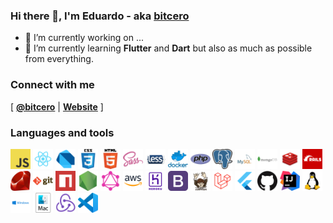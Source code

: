 ### Hi there 👋, I'm Eduardo - aka [bitcero](https://bitcero.dev)

- 🔭 I’m currently working on ...
- 🌱 I’m currently learning **Flutter** and **Dart** but also as much as possible from everything.

### Connect with me

[ [**@bitcero**](https://twitter.com/bitcero/) | 
[**Website**](https://eduardocortes.mx) ]

### Languages and tools
<img alt="JavaScript" src="https://github.com/github/explore/raw/80688e429a7d4ef2fca1e82350fe8e3517d3494d/topics/javascript/javascript.png" width="32" height="32"/>
<img alt="React" src="https://github.com/github/explore/raw/80688e429a7d4ef2fca1e82350fe8e3517d3494d/topics/react/react.png" width="32" height="32"/>
<img alt="Dart" src="https://github.com/github/explore/raw/80688e429a7d4ef2fca1e82350fe8e3517d3494d/topics/dart/dart.png" width="32" height="32"/>
<img alt="CSS" src="https://github.com/github/explore/raw/80688e429a7d4ef2fca1e82350fe8e3517d3494d/topics/css/css.png" width="32" height="32"/>
<img alt="HTML" src="https://github.com/github/explore/raw/80688e429a7d4ef2fca1e82350fe8e3517d3494d/topics/html/html.png" width="32" height="32"/>
<img alt="SASS" src="https://github.com/github/explore/raw/80688e429a7d4ef2fca1e82350fe8e3517d3494d/topics/sass/sass.png" width="32" height="32"/>
<img alt="LESS" src="https://github.com/github/explore/raw/80688e429a7d4ef2fca1e82350fe8e3517d3494d/topics/less/less.png" width="32" height="32"/>
<img alt="Docker" src="https://github.com/github/explore/raw/80688e429a7d4ef2fca1e82350fe8e3517d3494d/topics/docker/docker.png" width="32" height="32"/>
<img alt="PHP" src="https://github.com/github/explore/raw/80688e429a7d4ef2fca1e82350fe8e3517d3494d/topics/php/php.png" width="32" height="32"/>
<img alt="PostgreSQL" src="https://github.com/github/explore/raw/80688e429a7d4ef2fca1e82350fe8e3517d3494d/topics/postgresql/postgresql.png" width="32" height="32"/>
<img alt="MySQL" src="https://github.com/github/explore/raw/80688e429a7d4ef2fca1e82350fe8e3517d3494d/topics/mysql/mysql.png" width="32" height="32"/>
<img alt="MongoDB" src="https://github.com/github/explore/raw/80688e429a7d4ef2fca1e82350fe8e3517d3494d/topics/mongodb/mongodb.png" width="32" height="32"/>
<img alt="Redis" src="https://github.com/github/explore/raw/80688e429a7d4ef2fca1e82350fe8e3517d3494d/topics/redis/redis.png" width="32" height="32"/>
<img alt="Ruby on Rails" src="https://github.com/github/explore/raw/80688e429a7d4ef2fca1e82350fe8e3517d3494d/topics/rails/rails.png" width="32" height="32"/>
<img alt="Ruby" src="https://github.com/github/explore/raw/80688e429a7d4ef2fca1e82350fe8e3517d3494d/topics/ruby/ruby.png" width="32" height="32"/>
<img alt="Git" src="https://github.com/github/explore/raw/80688e429a7d4ef2fca1e82350fe8e3517d3494d/topics/git/git.png" width="32" height="32"/>
<img alt="NPM" src="https://github.com/github/explore/raw/80688e429a7d4ef2fca1e82350fe8e3517d3494d/topics/npm/npm.png" width="32" height="32"/>
<img alt="Nodejs" src="https://github.com/github/explore/raw/80688e429a7d4ef2fca1e82350fe8e3517d3494d/topics/nodejs/nodejs.png" width="32" height="32"/>
<img alt="GraphQL" src="https://github.com/github/explore/raw/80688e429a7d4ef2fca1e82350fe8e3517d3494d/topics/graphql/graphql.png" width="32" height="32"/>
<img alt="AWS" src="https://github.com/github/explore/raw/80688e429a7d4ef2fca1e82350fe8e3517d3494d/topics/aws/aws.png" width="32" height="32"/>
<img alt="Heroku" src="https://github.com/github/explore/raw/cb661bc288627f05a5ac4187b00495fd8048c9fa/topics/heroku/heroku.png" width="32" height="32"/>
<img alt="Bootstrap" src="https://github.com/github/explore/raw/80688e429a7d4ef2fca1e82350fe8e3517d3494d/topics/bootstrap/bootstrap.png" width="32" height="32"/>
<img alt="Composer" src="https://github.com/github/explore/raw/80688e429a7d4ef2fca1e82350fe8e3517d3494d/topics/composer/composer.png" width="32" height="32"/>
<img alt="Laravel" src="https://github.com/github/explore/raw/80688e429a7d4ef2fca1e82350fe8e3517d3494d/topics/laravel/laravel.png" width="32" height="32"/>
<img alt="Flutter" src="https://github.com/github/explore/raw/80688e429a7d4ef2fca1e82350fe8e3517d3494d/topics/flutter/flutter.png" width="32" height="32"/>
<img alt="GitHub" src="https://github.com/github/explore/raw/78df643247d429f6cc873026c0622819ad797942/topics/github/github.png" width="32" height="32"/>
<img alt="Flutter" src="https://github.com/github/explore/raw/caa262eeb858e81282d6f651d6eef1f8730b54ba/topics/intellij-idea/intellij-idea.png" width="32" height="32"/>
<img alt="Linux" src="https://github.com/github/explore/raw/80688e429a7d4ef2fca1e82350fe8e3517d3494d/topics/linux/linux.png" width="32" height="32"/>
<img alt="Windows" src="https://github.com/github/explore/raw/80688e429a7d4ef2fca1e82350fe8e3517d3494d/topics/windows/windows.png" width="32" height="32"/>
<img alt="MacOS" src="https://github.com/github/explore/raw/80688e429a7d4ef2fca1e82350fe8e3517d3494d/topics/macos/macos.png" width="32" height="32"/>
<img alt="Redux" src="https://github.com/github/explore/raw/80688e429a7d4ef2fca1e82350fe8e3517d3494d/topics/redux/redux.png" width="32" height="32"/>
<img alt="Visual Studio Code" src="https://github.com/github/explore/raw/80688e429a7d4ef2fca1e82350fe8e3517d3494d/topics/visual-studio-code/visual-studio-code.png" width="32" height="32"/>
<!--
**bitcero/bitcero** is a ✨ _special_ ✨ repository because its `README.md` (this file) appears on your GitHub profile.

Here are some ideas to get you started:

- 🔭 I’m currently working on ...
- 🌱 I’m currently learning ...
- 👯 I’m looking to collaborate on ...
- 🤔 I’m looking for help with ...
- 💬 Ask me about ...
- 📫 How to reach me: ...
- 😄 Pronouns: ...
- ⚡ Fun fact: ...
-->
